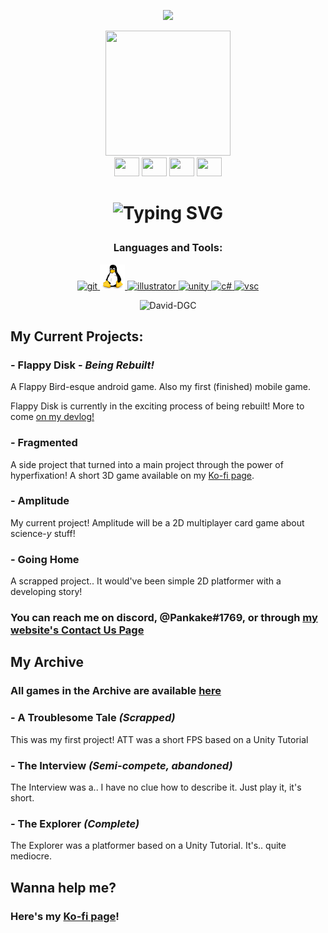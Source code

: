 <p align="center"> <a href="https://u8views.com/github/David-DGC"><img src="https://u8views.com/api/v1/github/profiles/77833819/views/day-week-month-total-count.svg"></a> </p>

<p align="center">
  <img src="https://davidgameco.com/wp-content/uploads/2022/06/LogoPride512outlined.png" width="200" height="200" />
  <br>
  <img src="https://flagicons.lipis.dev/flags/4x3/it.svg" width="40" height="30" />
  <img src="https://flagicons.lipis.dev/flags/4x3/gb.svg" width="40" height="30" />
  <img src="https://flagicons.lipis.dev/flags/4x3/fr.svg" width="40" height="30" />
  <img src="https://flagicons.lipis.dev/flags/4x3/pl.svg" width="40" height="30" />
  <h1 align="center"<a href="https://git.io/typing-svg"><img src="https://readme-typing-svg.demolab.com?font=Fira+Code&size=40&duration=2000&pause=500&color=ADBAC7&center=true&vCenter=true&width=870&height=40&lines=Hey!;I'm+David!;An+aspiring+game+dev;and+a+Comp-Sci+student" alt="Typing SVG" /></a>
</p>

<h3 align="center">Languages and Tools:</h3> <p align="center">
<a href="https://git-scm.com/" target="_blank"> <img src="https://www.vectorlogo.zone/logos/git-scm/git-scm-icon.svg" alt="git" width="40" height="40"/> </a>
<a href="https://www.linux.org/" target="_blank"> <img src="https://raw.githubusercontent.com/devicons/devicon/master/icons/linux/linux-original.svg" alt="linux" width="40" height="40"/> </a>
<a href="https://www.adobe.com/in/products/illustrator.html" target="_blank"> <img src="https://www.vectorlogo.zone/logos/adobe_illustrator/adobe_illustrator-icon.svg" alt="illustrator" width="40" height="40"/> </a>
<a href="https://unity.com/" target="_blank"> <img src="https://upload.vectorlogo.zone/logos/unity3d/images/33965117-e670-4b9a-88ef-084ee868bbf8.svg" alt="unity" width="40" height="40"/> </a> 
<a href="https://learn.microsoft.com/en-gb/dotnet/csharp/" target="_blank"> <img src="https://cdn.worldvectorlogo.com/logos/c--4.svg" alt="c#" width="40" height="40"/> </a>
<a href="https://code.visualstudio.com/" target="_blank"> <img src="https://upload.vectorlogo.zone/logos/visualstudio_code/images/a4381320-f83c-4a29-9db3-b241c1d096b1.svg" alt="vsc" width="40" height="40"/> </a> </p>


<!-- <p align="center"><img src="https://github-readme-stats.vercel.app/api/top-langs?username=David-DGC&show_icons=true&locale=en&layout=compact&theme=tokyonight" alt="David-DGC" /> -->

<!-- <p align="center"><img src="https://github-readme-stats.vercel.app/api?username=David-DGC&show_icons=true&locale=en&theme=ambient-gradient" alt="David-DGC" /></p> -->

<p align="center"><img src="https://github-readme-streak-stats.herokuapp.com?user=David-DGC&theme=ambient-gradient" alt="David-DGC" /></p>

## My Current Projects:
### - Flappy Disk - **_Being Rebuilt!_**
 A Flappy Bird-esque android game.
 Also my first (finished) mobile game.
 
 Flappy Disk is currently in the exciting process of being
 rebuilt! More to come [on my devlog!](https://davidgameco.com/devlog)
### - Fragmented
 A side project that turned into a main project through the power of hyperfixation!
 A short 3D game available on my [Ko-fi page](https://ko-fi.com/dgc).
### - Amplitude
  My current project!
  Amplitude will be a 2D multiplayer card game about science-_y_ stuff!
### - Going Home
 A scrapped project..
 It would've been simple 2D platformer with a developing story!
### You can reach me on discord, **@Pankake#1769**, or through **[my website's Contact Us Page](https://davidgameco.com/contact-us)**

## My Archive
### All games in the Archive are available [here](https://davidgameco.com/archives)
### - A Troublesome Tale *(Scrapped)*
This was my first project!
ATT was a short FPS based on a Unity Tutorial
### - The Interview *(Semi-compete, abandoned)*
The Interview was a.. I have no clue how to describe it.
Just play it, it's short.
### - The Explorer _(Complete)_
The Explorer was a platformer based on a Unity Tutorial.
It's.. quite mediocre.


## Wanna help me?
 ### Here's my [Ko-fi page](https://ko-fi.com/dgc)!
